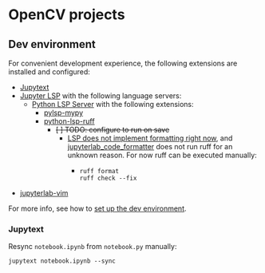 # OpenCV projects

## Dev environment

For convenient development experience, the following extensions are installed and configured:

- [Jupytext](https://jupytext.readthedocs.io/en/latest/index.html)
- [Jupyter LSP](https://jupyterlab-lsp.readthedocs.io/en/latest/) with the following language servers:
  - [Python LSP Server](https://github.com/python-lsp/python-lsp-server) with the following extensions:
    - [pylsp-mypy](https://github.com/python-lsp/pylsp-mypy)
    - [python-lsp-ruff](https://github.com/python-lsp/python-lsp-ruff)
      - ~~[ ] TODO: configure to run on save~~
        - [LSP does not implement formatting right now](https://github.com/jupyterlab/jupyterlab/issues/12206), and [jupyterlab_code_formatter](https://github.com/ryantam626/jupyterlab_code_formatter) does not run ruff for an unknown reason. For now ruff can be executed manually:
          - ```shell
            ruff format
            ruff check --fix
            ```
- [jupyterlab-vim](https://jupyterlab-contrib.github.io/jupyterlab-vim.html)

For more info, see how to [set up the dev environment](./infra/README.md).

### Jupytext

Resync `notebook.ipynb` from `notebook.py` manually:

```shell
jupytext notebook.ipynb --sync
```
